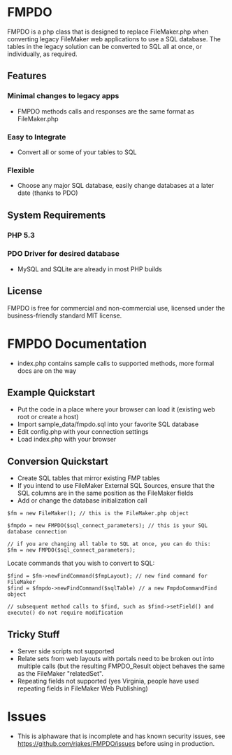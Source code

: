# FMPDO

FMPDO is a php class that is designed to replace FileMaker.php when converting legacy FileMaker web applications to use a SQL database. The tables in the legacy solution can be converted to SQL all at once, or individually, as required.


## Features
### Minimal changes to legacy apps
* FMPDO methods calls and responses are the same format as FileMaker.php

### Easy to Integrate
* Convert all or some of your tables to SQL

### Flexible
* Choose any major SQL database, easily change databases at a later date (thanks to PDO)


 
## System Requirements

### PHP 5.3
### PDO Driver for desired database
* MySQL and SQLite are already in most PHP builds




## License

FMPDO is free for commercial and non-commercial use, licensed under the business-friendly standard MIT license.


# FMPDO Documentation

* index.php contains sample calls to supported methods, more formal docs are on the way

## Example Quickstart
* Put the code in a place where your browser can load it (existing web root or create a host)
* Import sample_data/fmpdo.sql into your favorite SQL database
* Edit config.php with your connection settings
* Load index.php with your browser


## Conversion Quickstart
* Create SQL tables that mirror existing FMP tables
* If you intend to use FileMaker External SQL Sources, ensure that the SQL columns are in the same position as the FileMaker fields
* Add or change the database initialization call


```
$fm = new FileMaker(); // this is the FileMaker.php object

$fmpdo = new FMPDO($sql_connect_parameters); // this is your SQL database connection

// if you are changing all table to SQL at once, you can do this:
$fm = new FMPDO($sql_connect_parameters);
```

Locate commands that you wish to convert to SQL:


```
$find = $fm->newFindCommand($fmpLayout); // new find command for FileMaker
$find = $fmpdo->newFindCommand($sqlTable) // a new FmpdoCommandFind object

// subsequent method calls to $find, such as $find->setField() and execute() do not require modification
```


## Tricky Stuff
* Server side scripts not supported
* Relate sets from web layouts with portals need to be broken out into multiple calls (but the resulting FMPDO_Result object behaves the same as the FileMaker "relatedSet".
* Repeating fields not supported (yes Virginia, people have used repeating fields in FileMaker Web Publishing)

# Issues
* This is alphaware that is incomplete and has known security issues, see https://github.com/rjakes/FMPDO/issues before using in production.


